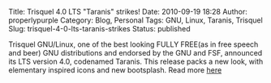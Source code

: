 Title: Trisquel 4.0 LTS "Taranis" strikes!
Date: 2010-09-19 18:28
Author: properlypurple
Category: Blog, Personal
Tags: GNU, Linux, Taranis, Trisquel
Slug: trisquel-4-0-lts-taranis-strikes
Status: published

Trisquel GNU/Linux, one of the best looking FULLY FREE(as in free speech and beer) GNU distributions and endorsed by the GNU and FSF, announced its LTS version 4.0, codenamed Taranis. This release packs a new look, with elementary inspired icons and new bootsplash. Read more [here](http://trisquel.info/en/trisquel-40-lts-taranis-strikes)
